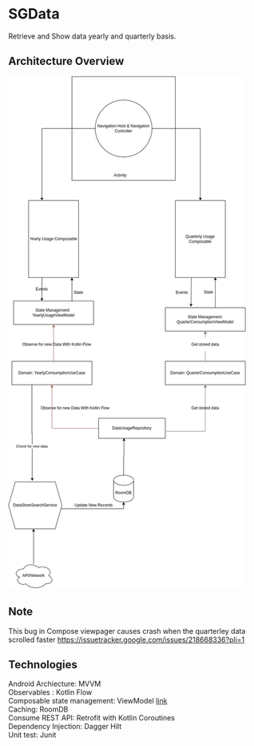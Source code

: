 # SGData
Retrieve and Show data yearly and quarterly basis.

## Architecture Overview
![architecture](architecture.jpg)

## Note
This bug in Compose viewpager causes crash when the quarterley data scrolled faster
https://issuetracker.google.com/issues/218668336?pli=1

## Technologies
Android Archiecture: MVVM  
Observables : Kotlin Flow  
Composable state management: ViewModel [link](https://developer.android.com/jetpack/compose/state)  
Caching: RoomDB  
Consume REST API: Retrofit with Kotlin Coroutines  
Dependency Injection: Dagger Hilt  
Unit test: Junit  

